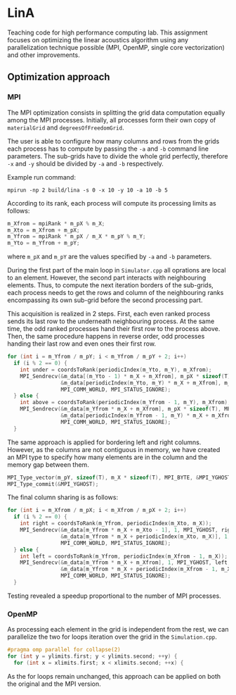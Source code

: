 # LinA
Teaching code for high performance computing lab.
This assignment focuses on optimizing the linear acoustics algorithm
using any parallelization technique possible (MPI, OpenMP, single core
vectorization) and other improvements.

## Optimization approach

### MPI

The MPI optimization consists in splitting the grid data computation equally
among the MPI processes. Initially, all processes form their own copy of
`materialGrid` and `degreesOfFreedomGrid`.

The user is able to configure
how many columns and rows from the grids each process has to compute by
passing the `-a` and `-b` command line parameters. The sub-grids have to
divide the whole grid perfectly, therefore `-x` and `-y` should be divided
by `-a` and `-b` respectively.

Example run command:
```
mpirun -np 2 build/lina -s 0 -x 10 -y 10 -a 10 -b 5
```

According to its rank, each process will compute its processing limits
as follows:

```c
m_Xfrom = mpiRank * m_pX % m_X;
m_Xto = m_Xfrom + m_pX;
m_Yfrom = mpiRank * m_pX / m_X * m_pY % m_Y;
m_Yto = m_Yfrom + m_pY;
```

where `m_pX` and `m_pY` are the values specified by `-a` and `-b` parameters.

During the first part of the main loop in `Simulator.cpp` all oprations are
local to an element. However, the second part interacts with neighbouring
elements. Thus, to compute the next iteration borders of the sub-grids,
each process needs to get the rows and column of the neighbouring ranks
encompassing its own sub-grid before the second processing part.

This acquisition is realized in 2 steps. First, each even ranked process
sends its last row to the underneath neighbouring process. At the same time,
the odd ranked processes hand their first row to the process above. Then,
the same procedure happens in reverse order, odd processes handing their last
row and even ones their first row.

```c
for (int i = m_Yfrom / m_pY; i < m_Yfrom / m_pY + 2; i++)
  if (i % 2 == 0) {
    int under = coordsToRank(periodicIndex(m_Yto, m_Y), m_Xfrom);
    MPI_Sendrecv(&m_data[(m_Yto - 1) * m_X + m_Xfrom], m_pX * sizeof(T), MPI_BYTE, under, 0,
                 &m_data[periodicIndex(m_Yto, m_Y) * m_X + m_Xfrom], m_pX * sizeof(T), MPI_BYTE, under, 0,
                 MPI_COMM_WORLD, MPI_STATUS_IGNORE);
  } else {
    int above = coordsToRank(periodicIndex(m_Yfrom - 1, m_Y), m_Xfrom);
    MPI_Sendrecv(&m_data[m_Yfrom * m_X + m_Xfrom], m_pX * sizeof(T), MPI_BYTE, above, 0,
                 &m_data[periodicIndex(m_Yfrom - 1, m_Y) * m_X + m_Xfrom], m_pX * sizeof(T), MPI_BYTE, above, 0,
                 MPI_COMM_WORLD, MPI_STATUS_IGNORE);
  }
```

The same approach is applied for bordering left and right columns. However,
as the columns are not contiguous in memory, we have created an MPI type
to specify how many elements are in the column and the memory gap between them.

```c
MPI_Type_vector(m_pY, sizeof(T), m_X * sizeof(T), MPI_BYTE, &MPI_YGHOST);
MPI_Type_commit(&MPI_YGHOST);
```

The final column sharing is as follows:
```c
for (int i = m_Xfrom / m_pX; i < m_Xfrom / m_pX + 2; i++)
  if (i % 2 == 0) {
    int right = coordsToRank(m_Yfrom, periodicIndex(m_Xto, m_X));
    MPI_Sendrecv(&m_data[m_Yfrom * m_X + m_Xto - 1], 1, MPI_YGHOST, right, 0,
                 &m_data[m_Yfrom * m_X + periodicIndex(m_Xto, m_X)], 1, MPI_YGHOST, right, 0,
                 MPI_COMM_WORLD, MPI_STATUS_IGNORE);
  } else {
    int left = coordsToRank(m_Yfrom, periodicIndex(m_Xfrom - 1, m_X));
    MPI_Sendrecv(&m_data[m_Yfrom * m_X + m_Xfrom], 1, MPI_YGHOST, left, 0,
                 &m_data[m_Yfrom * m_X + periodicIndex(m_Xfrom - 1, m_X)], 1, MPI_YGHOST, left, 0,
                 MPI_COMM_WORLD, MPI_STATUS_IGNORE);
  }
```

Testing revealed a speedup proportional to the number of MPI processes.

### OpenMP

As processing each element in the grid is independent from the rest,
we can parallelize the two for loops iteration over the grid in the
`Simulation.cpp`.

```c
#pragma omp parallel for collapse(2)
for (int y = ylimits.first; y < ylimits.second; ++y) {
  for (int x = xlimits.first; x < xlimits.second; ++x) {
```

As the for loops remain unchanged, this approach can be applied on both
the original and the MPI version.
